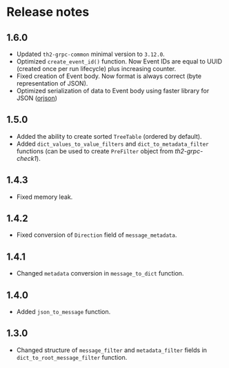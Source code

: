 # Release notes

## 1.6.0

* Updated `th2-grpc-common` minimal version to `3.12.0`.
* Optimized `create_event_id()` function. Now Event IDs are equal to UUID (created once per run lifecycle) plus increasing counter.
* Fixed creation of Event body. Now format is always correct (byte representation of JSON).
* Optimized serialization of data to Event body using faster library for JSON ([orjson](https://github.com/ijl/orjson))

## 1.5.0

* Added the ability to create sorted `TreeTable` (ordered by default).
* Added `dict_values_to_value_filters` and `dict_to_metadata_filter` functions (can be used to create `PreFilter` object from *th2-grpc-check1*).

## 1.4.3

* Fixed memory leak.

## 1.4.2

* Fixed conversion of `Direction` field of `message_metadata`.

## 1.4.1

* Changed `metadata` conversion in `message_to_dict` function.

## 1.4.0

* Added `json_to_message` function.


## 1.3.0

* Changed structure of `message_filter` and `metadata_filter` fields in `dict_to_root_message_filter` function.